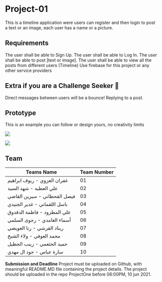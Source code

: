 # Project-01
This is a timeline application were users can register and then login to post a text or an image, each user has a name or a picture.

## **Requirements**

The user shall be able to Sign Up.
The user shall be able to Log In.
The user shall be able to post [text or image].
The user shall be able to view all the posts from different users (Timeline) Use firebase for this project or any other service providers

## **Extra if you are a Challenge Seeker** 🚀 

Direct messages between users will be a bounce! Replying to a post.

## **Prototype**

This is an example you can follow or design yours, no creativity limits

![](https://paper-attachments.dropbox.com/s_00D43E3A5A0D8FBD5D571BAF731F71582FFFE3B75BFD8D60794F2E448BDFD5F0_1641966412309_image.png)

![](https://paper-attachments.dropbox.com/s_00D43E3A5A0D8FBD5D571BAF731F71582FFFE3B75BFD8D60794F2E448BDFD5F0_1641966458297_image.png)



## **Team**
| **Teams Name**               | **Team Number** |
| ---------------------------- | --------------- |
| غفران الغزوي - ریوف ابراھیم  | 01              |
| علي العطيه - شھد السید       | 02              |
| فیصل القحطاني - سیرین القاضي | 03              |
| باسل اللقماني - غدیر الجنیدي | 04              |
| علي المطرود - فاطمة الدقدوق  | 05              |
| أسماء الغامدي - رجوى السلمي | 06              |
| ریناد القرشي -  رنا العویضي  | 07              |
| محمد العوفي - ولاء الشیخ     | 08              |
| حمید الخثعمي - زینب الجطیل   | 09              |
| سارة عباس - جود ال مھدي      | 10              |


**Submission and Deadline**
Project must be uploaded on Github, with meaningful README.MD file containing the project details. The project should be uploaded in the repo ProjectOne before 06:00PM, 10 jun 2021.

